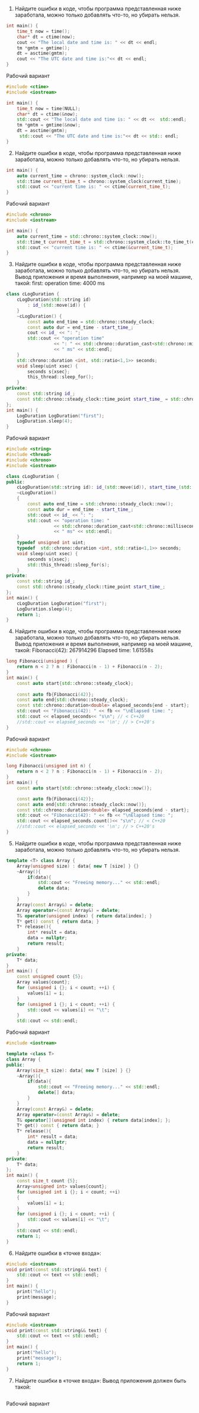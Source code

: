 1) Найдите ошибки в коде, чтобы программа представленная ниже заработала, можно
только добавлять что-то, но убирать нельзя.
```cpp
int main() {
    time_t now = time();
    char* dt = ctime(now);
    cout << "The local date and time is: " << dt << endl;
    tm *gmtm = gmtime();
    dt = asctime(gmtm);
    cout << "The UTC date and time is:"<< dt << endl;
}
```
Рабочий вариант
```cpp
#include <ctime>
#include <iostream>

int main() {
    time_t now = time(NULL);
    char* dt = ctime(&now);
    std::cout << "The local date and time is: " << dt <<  std::endl;
    tm *gmtm = gmtime(&now);
    dt = asctime(gmtm);
     std::cout << "The UTC date and time is:"<< dt << std:: endl;
}
```
2) Найдите ошибки в коде, чтобы программа представленная ниже заработала, можно
только добавлять что-то, но убирать нельзя.
```cpp
int main() {
    auto current_time = chrono::system_clock::now();
    std::time current_time_t = chrono::system_clock(current_time);
    std::cout << "current time is: " << ctime(current_time_t);
}
```
Рабочий вариант
```cpp
#include <chrono>
#include <iostream>

int main() {
    auto current_time = std::chrono::system_clock::now();
    std::time_t current_time_t = std::chrono::system_clock::to_time_t(current_time);
    std::cout << "current time is: " << ctime(&current_time_t);
}
```
3) Найдите ошибки в коде, чтобы программа представленная ниже заработала, можно
только добавлять что-то, но убирать нельзя. Вывод приложения и время выполнения,
например на моей машине, такой:
first: operation time: 4000 ms
```cpp
class cLogDuration {
    cLogDuration(std::string id)
        : id_(std::move(id)) {
    }
    ~cLogDuration() {
        const auto end_time = std::chrono::steady_clock;
        const auto dur = end_time - start_time_;
        cout << id_ << ": ";
        std::cout << "operation time"
                  << ": " << std::chrono::duration_cast<std::chrono::milliseconds>(dur)
                  << " ms" << std::endl;
    }
    std::chrono::duration <int, std::ratio<1,1>> seconds;
    void sleep(uint xsec) {
        seconds s{xsec};
        this_thread::sleep_for();
    }
private:
    const std::string id_;
    const std::chrono::steady_clock::time_point start_time_ = std::chrono::steady_clock;
};
int main() {
    LogDuration LogDuration("first");
    LogDuration.sleep(4);
}
```
Рабочий вариант
```cpp
#include <string>
#include <thread>
#include <chrono>
#include <iostream>

class cLogDuration {
public:
    cLogDuration(std::string id): id_(std::move(id)), start_time_(std::chrono::steady_clock::now()) {}
    ~cLogDuration()
    {
        const auto end_time = std::chrono::steady_clock::now();
        const auto dur = end_time - start_time_;
        std::cout << id_ << ": ";
        std::cout << "operation time: "
                  << std::chrono::duration_cast<std::chrono::milliseconds>(dur).count()
                  << " ms" << std::endl;
    }
    typedef unsigned int uint;
    typedef  std::chrono::duration <int, std::ratio<1,1>> seconds;
    void sleep(uint xsec) {
        seconds s{xsec};
        std::this_thread::sleep_for(s);
    }
private:
    const std::string id_;
    const std::chrono::steady_clock::time_point start_time_;
};
int main() {
    cLogDuration LogDuration("first");
    LogDuration.sleep(4);
    return 1;
}
```
4) Найдите ошибки в коде, чтобы программа представленная ниже заработала, можно
только добавлять что-то, но убирать нельзя. Вывод приложения и время выполнения,
например на моей машине, такой:
Fibonacci(42): 267914296
Elapsed time: 1.61558s
```cpp
long Fibonacci(unsigned ) {
    return n < 2 ? n : Fibonacci(n - 1) + Fibonacci(n - 2);
}
int main() {
    const auto start{std::chrono::steady_clock};
    
    const auto fb{Fibonacci(42)};
    const auto end{std::chrono::steady_clock};
    const std::chrono::duration<double> elapsed_seconds{end - start};
    std::cout << "Fibonacci(42): " << fb << "\nElapsed time: ";
    std::cout << elapsed_seconds<< "s\n"; // < C++20
    //std::cout << elapsed_seconds << '\n'; // > C++20's
}
```
Рабочий вариант
```cpp
#include <chrono>
#include <iostream>

long Fibonacci(unsigned int n) {
    return n < 2 ? n : Fibonacci(n - 1) + Fibonacci(n - 2);
}
int main() {
    const auto start{std::chrono::steady_clock::now()};

    const auto fb{Fibonacci(42)};
    const auto end{std::chrono::steady_clock::now()};
    const std::chrono::duration<double> elapsed_seconds{end - start};
    std::cout << "Fibonacci(42): " << fb << "\nElapsed time: ";
    std::cout << elapsed_seconds.count()<< "s\n"; // < C++20
    //std::cout << elapsed_seconds << '\n'; // > C++20's
}
```
5) Найдите ошибки в коде, чтобы программа представленная ниже заработала, можно только добавлять что-то, но убирать нельзя.
```cpp
template <T> class Array {
    Array(unsigned size) : data{ new T [size] } {}
    ~Array(){
        if(data){
            std::cout << "Freeing memory..." << std::endl;
            delete data;
        }
    }
    Array(const Array&) = delete;
    Array operator=(const Array&) = delete;
    T& operator(unsigned index) { return data[index]; }
    T* get() const { return data; }
    T* release(){
        int* result = data;
        data = nullptr;
        return result;
    }
private:
    T* data;
}
int main() {
    const unsigned count {5};
    Array values{count};
    for (unsigned i {}; i < count; ++i) {
        values[i] = i;
    }
    for (unsigned i {}; i < count; ++i) {
        std::cout << values[i] << "\t";
    }
    std::cout << std::endl;
```
Рабочий вариант
```cpp
#include <iostream>

template <class T>
class Array {
public:
    Array(size_t size): data{ new T [size] } {}
    ~Array(){
        if(data){
            std::cout << "Freeing memory..." << std::endl;
            delete[] data;
        }
    }
    Array(const Array&) = delete;
    Array operator=(const Array&) = delete;
    T& operator[](unsigned int index) { return data[index]; };
    T* get() const { return data; }
    T* release(){
        int* result = data;
        data = nullptr;
        return result;
    }
private:
    T* data;
};
int main() {
    const size_t count {5};
    Array<unsigned int> values{count};
    for (unsigned int i {}; i < count; ++i)
    {
        values[i] = i;
    }
    for (unsigned i {}; i < count; ++i) {
        std::cout << values[i] << "\t";
    }
    std::cout << std::endl;
    return 1;
}

```
6) Найдите ошибки в «точке входа»:
```cpp
#include <iostream>
void print(const std::string&& text) {
    std::cout << text << std::endl;
}
int main() {
    print("hello");
    print(message);
}
```
Рабочий вариант
```cpp
#include <iostream>
void print(const std::string&& text) {
    std::cout << text << std::endl;
}
int main() {
    print("hello");
    print("message");
    return 1;
}
```
7) Найдите ошибки в «точке входа»: Вывод приложения должен быть такой:
```cpp
```
Рабочий вариант
```cpp
```
